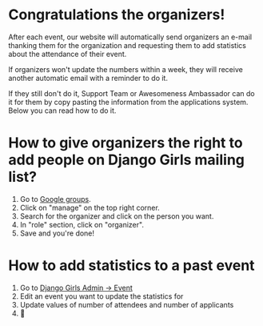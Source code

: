 # Congratulations the organizers!

After each event, our website will automatically send organizers an e-mail
thanking them for the organization and requesting them to add statistics about
the attendance of their event.

If organizers won't update the numbers within a week, they will receive another
automatic email with a reminder to do it.

If they still don't do it, Support Team or Awesomeness Ambassador can do it for them
by copy pasting the information from the applications system. Below you can read how to do it.

# How to give organizers the right to add people on Django Girls mailing list?

1. Go to [Google groups](https://groups.google.com/forum/#!forum/django-girls).
2. Click on "manage" on the top right corner.
3. Search for the organizer and click on the person you want.
4. In "role" section, click on "organizer".
5. Save and you're done!

# How to add statistics to a past event

1. Go to [Django Girls Admin -> Event](https://djangogirls.org/admin/core/event/)
2. Edit an event you want to update the statistics for
3. Update values of number of attendees and number of applicants
4. :tada:
